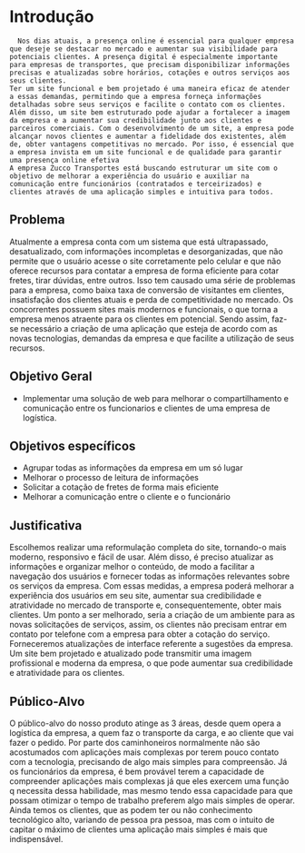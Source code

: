 # Introdução
      Nos dias atuais, a presença online é essencial para qualquer empresa que deseje se destacar no mercado e aumentar sua visibilidade para potenciais clientes. A presença digital é especialmente importante para empresas de transportes, que precisam disponibilizar informações precisas e atualizadas sobre horários, cotações e outros serviços aos seus clientes.
  	Ter um site funcional e bem projetado é uma maneira eficaz de atender a essas demandas, permitindo que a empresa forneça informações detalhadas sobre seus serviços e facilite o contato com os clientes. Além disso, um site bem estruturado pode ajudar a fortalecer a imagem da empresa e a aumentar sua credibilidade junto aos clientes e parceiros comerciais. Com o desenvolvimento de um site, a empresa pode alcançar novos clientes e aumentar a fidelidade dos existentes, além de, obter vantagens competitivas no mercado. Por isso, é essencial que a empresa invista em um site funcional e de qualidade para garantir uma presença online efetiva
  	A empresa Zucco Transportes está buscando estruturar um site com o objetivo de melhorar a experiência do usuário e auxiliar na comunicação entre funcionários (contratados e terceirizados) e clientes através de uma aplicação simples e intuitiva para todos.

## Problema

Atualmente a empresa conta com um sistema que está ultrapassado, desatualizado, com informações incompletas e desorganizadas, que não permite que o usuário acesse o site corretamente pelo celular e que não oferece recursos para contatar a empresa de forma eficiente para cotar fretes, tirar dúvidas, entre outros. 
Isso tem causado uma série de problemas para a empresa, como baixa taxa de conversão de visitantes em clientes, insatisfação dos clientes atuais e perda de competitividade no mercado. Os concorrentes possuem sites mais modernos e funcionais, o que torna a empresa menos atraente para os clientes em potencial.
Sendo assim, faz-se necessário a criação de uma aplicação que esteja de acordo com as novas tecnologias, demandas da empresa e que facilite a utilização de seus recursos.


## Objetivo Geral
- Implementar uma solução de web para melhorar o compartilhamento e comunicação entre os funcionarios e clientes de uma empresa de logística.
## Objetivos específicos
- Agrupar todas as informações da empresa em um só lugar
- Melhorar o processo de leitura de informações
- Solicitar a cotação de fretes de forma mais eficiente
- Melhorar a comunicação entre o cliente e o funcionário

## Justificativa

Escolhemos realizar uma reformulação completa do site, tornando-o mais moderno, responsivo e fácil de usar. Além disso, é preciso atualizar as informações e organizar melhor o conteúdo, de modo a facilitar a navegação dos usuários e fornecer todas as informações relevantes sobre os serviços da empresa.
Com essas medidas, a empresa poderá melhorar a experiência dos usuários em seu site, aumentar sua credibilidade e atratividade no mercado de transporte e, consequentemente, obter mais clientes. Um ponto a ser melhorado, seria a criação de um ambiente para as novas solicitações de serviços, assim, os clientes não precisam entrar em contato por telefone com a empresa para obter a cotação do serviço. Forneceremos atualizações de interface referente a sugestões da empresa.
Um site bem projetado e atualizado pode transmitir uma imagem profissional e moderna da empresa, o que pode aumentar sua credibilidade e atratividade para os clientes.

## Público-Alvo

O público-alvo do nosso produto atinge as 3 áreas, desde quem opera a logística da empresa, a quem faz o transporte da carga, e ao cliente que vai fazer o pedido. Por parte dos caminhoneiros normalmente não são acostumados com aplicações mais complexas por terem pouco contato com a tecnologia, precisando de algo mais simples para compreensão. Já os funcionários da empresa, é bem provável terem a capacidade de compreender aplicações mais complexas já que eles exercem uma função q necessita dessa habilidade, mas mesmo tendo essa capacidade para que possam otimizar o tempo de trabalho preferem algo mais simples de operar. Ainda temos os clientes, que as podem ter ou não conhecimento tecnológico alto, variando de pessoa pra pessoa, mas com o intuito de capitar o máximo de clientes uma aplicação mais simples é mais que indispensável. 
